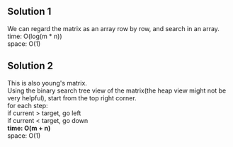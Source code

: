 ## Solution 1
We can regard the matrix as an array row by row, and search in an array.<br>
time: O(log(m * n))<br>
space: O(1)

## Solution 2
This is also young's matrix.<br>
Using the binary search tree view of the matrix(the heap view might not be very helpful), start from the top right corner.<br>
for each step:<br>
if current > target, go left<br>
if current < target, go down<br>
**time: O(m + n)**<br>
space: O(1)